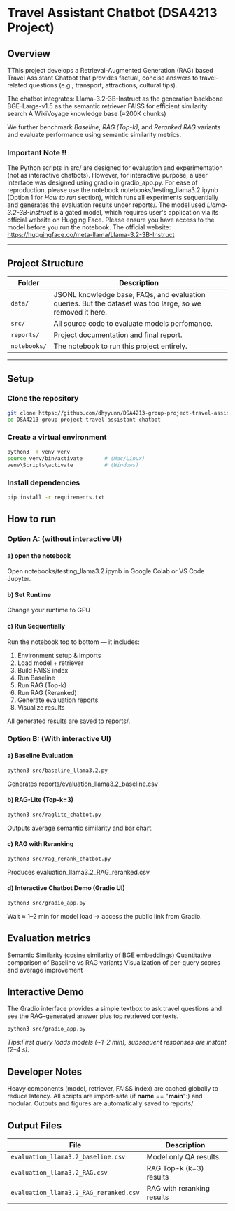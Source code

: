 # Travel Assistant Chatbot (DSA4213 Project)

## Overview
TThis project develops a Retrieval-Augmented Generation (RAG) based Travel Assistant Chatbot that provides factual, concise answers to travel-related questions (e.g., transport, attractions, cultural tips).

The chatbot integrates:
Llama-3.2-3B-Instruct as the generation backbone
BGE-Large-v1.5 as the semantic retriever
FAISS for efficient similarity search
A WikiVoyage knowledge base (≈200K chunks)

We further benchmark *Baseline*, *RAG (Top-k)*, and *Reranked RAG* variants and evaluate performance using semantic similarity metrics.

### Important Note !!
The Python scripts in src/ are designed for evaluation and experimentation (not as interactive chatbots). 
However, for interactive purpose, a user interface was designed using gradio in gradio_app.py.
For ease of reproduction, please use the notebook notebooks/testing_llama3.2.ipynb (Option 1 for *How to run* section), which runs all experiments sequentially and generates the evaluation results under reports/.
The model used *Llama-3.2-3B-Instruct* is a gated model, which requires user's application via its official website on Hugging Face. Please ensure you have access to the model before you run the notebook. The official website: https://huggingface.co/meta-llama/Llama-3.2-3B-Instruct


---

## Project Structure
| Folder | Description |
|--------|--------------|
| `data/` | JSONL knowledge base, FAQs, and evaluation queries. But the dataset was too large, so we removed it here. |
| `src/` | All source code to evaluate models perfomance. |
| `reports/` | Project documentation and final report. |
| `notebooks/` | The notebook to run this project entirely. |


---

## Setup
### Clone the repository
```bash
git clone https://github.com/dhyyunn/DSA4213-group-project-travel-assistant-chatbot.git
cd DSA4213-group-project-travel-assistant-chatbot
```
### Create a virtual environment
``` bash
python3 -m venv venv
source venv/bin/activate       # (Mac/Linux)
venv\Scripts\activate          # (Windows)
```

### Install dependencies
```bash
pip install -r requirements.txt
```

## How to run
### Option A: (without interactive UI)
#### a) open the notebook
Open notebooks/testing_llama3.2.ipynb in Google Colab or VS Code Jupyter.

#### b) Set Runtime
Change your runtime to GPU

#### c) Run Sequentially
Run the notebook top to bottom — it includes:
1.	Environment setup & imports
2.	Load model + retriever
3.	Build FAISS index
4.	Run Baseline
5.	Run RAG (Top-k)
6.	Run RAG (Reranked)
7.	Generate evaluation reports
8.	Visualize results

All generated results are saved to reports/.

### Option B: (With interactive UI)
#### a) Baseline Evaluation
```bash
python3 src/baseline_llama3.2.py
```
Generates reports/evaluation_llama3.2_baseline.csv

#### b) RAG-Lite (Top-k=3)
```bash
python3 src/raglite_chatbot.py
```
Outputs average semantic similarity and bar chart.

#### c) RAG with Reranking
```bash
python3 src/rag_rerank_chatbot.py
```
Produces evaluation_llama3.2_RAG_reranked.csv

#### d) Interactive Chatbot Demo (Gradio UI)
```bash
python3 src/gradio_app.py
```
Wait ≈ 1–2 min for model load → access the public link from Gradio.


## Evaluation metrics
Semantic Similarity (cosine similarity of BGE embeddings)
Quantitative comparison of Baseline vs RAG variants
Visualization of per-query scores and average improvement

## Interactive Demo
The Gradio interface provides a simple textbox to ask travel questions and see the RAG-generated answer plus top retrieved contexts.
```bash
python3 src/gradio_app.py
```
*Tips:First query loads models (~1–2 min), subsequent responses are instant (2–4 s).*

## Developer Notes
Heavy components (model, retriever, FAISS index) are cached globally to reduce latency.
All scripts are import-safe (if __name__ == "__main__":) and modular.
Outputs and figures are automatically saved to reports/.

## Output Files
| File| Description |
|--------|--------------|
| `evaluation_llama3.2_baseline.csv` | Model only QA results.|
| `evaluation_llama3.2_RAG.csv` | RAG Top-k (k=3) results |
| `evaluation_llama3.2_RAG_reranked.csv` | RAG with reranking results |